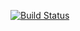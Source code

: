 [![Build Status](https://travis-ci.org/roarfred/AmsToMqttBridge.svg?branch=master)](https://travis-ci.org/roarfred/AmsToMqttBridge)